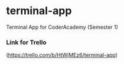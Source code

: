# terminal-app

Terminal App for CoderAcademy (Semester 1)

### Link for Trello
(https://trello.com/b/HtWjMEz6/terminal-app)

